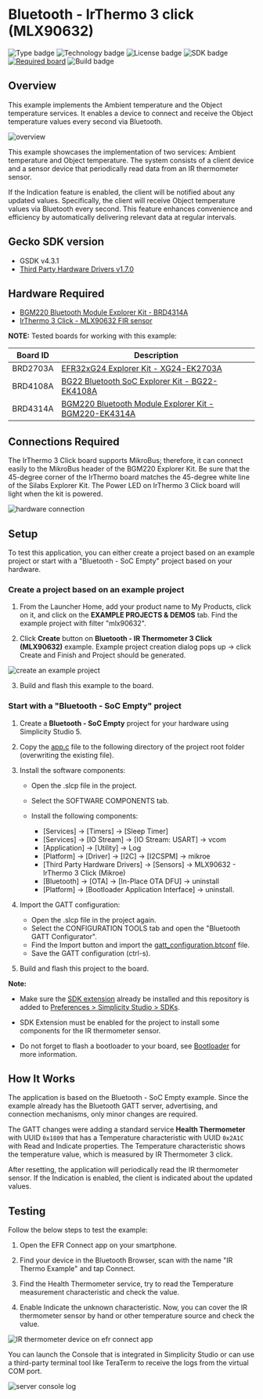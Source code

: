 # Bluetooth - IrThermo 3 click (MLX90632) #
![Type badge](https://img.shields.io/badge/dynamic/json?url=https://raw.githubusercontent.com/SiliconLabs/application_examples_ci/master/bluetooth_applications/bluetooth_fir_sensor_mlx90632_common.json&label=Type&query=type&color=green)
![Technology badge](https://img.shields.io/badge/dynamic/json?url=https://raw.githubusercontent.com/SiliconLabs/application_examples_ci/master/bluetooth_applications/bluetooth_fir_sensor_mlx90632_common.json&label=Technology&query=technology&color=green)
![License badge](https://img.shields.io/badge/dynamic/json?url=https://raw.githubusercontent.com/SiliconLabs/application_examples_ci/master/bluetooth_applications/bluetooth_fir_sensor_mlx90632_common.json&label=License&query=license&color=green)
![SDK badge](https://img.shields.io/badge/dynamic/json?url=https://raw.githubusercontent.com/SiliconLabs/application_examples_ci/master/bluetooth_applications/bluetooth_fir_sensor_mlx90632_common.json&label=SDK&query=sdk&color=green)
[![Required board](https://img.shields.io/badge/Mikroe-IRTHERMO%203%20CLICK-green)](https://www.mikroe.com/ir-thermo-3-click)
![Build badge](https://img.shields.io/endpoint?url=https://raw.githubusercontent.com/SiliconLabs/application_examples_ci/master/bluetooth_applications/bluetooth_fir_sensor_mlx90632_build_status.json)

## Overview ##

This example implements the Ambient temperature and the Object temperature services. It enables a device to connect and receive the Object temperature values every second via Bluetooth.

![overview](images/overview.png)

This example showcases the implementation of two services: Ambient temperature and Object temperature. The system consists of a client device and a sensor device that periodically read data from an IR thermometer sensor.

If the Indication feature is enabled, the client will be notified about any updated values. Specifically, the client will receive Object temperature values via Bluetooth every second. This feature enhances convenience and efficiency by automatically delivering relevant data at regular intervals.

## Gecko SDK version ##

- GSDK v4.3.1
- [Third Party Hardware Drivers v1.7.0](https://github.com/SiliconLabs/third_party_hw_drivers_extension)

## Hardware Required ##

- [BGM220 Bluetooth Module Explorer Kit - BRD4314A](https://www.silabs.com/development-tools/wireless/bluetooth/bgm220-explorer-kit)
- [IrThermo 3 Click - MLX90632 FIR sensor](https://www.mikroe.com/ir-thermo-3-click)

**NOTE:**
Tested boards for working with this example:

| Board ID | Description  |
| -------- | ------ |
| BRD2703A | [EFR32xG24 Explorer Kit - XG24-EK2703A](https://www.silabs.com/development-tools/wireless/efr32xg24-explorer-kit?tab=overview)    |
| BRD4108A | [BG22 Bluetooth SoC Explorer Kit - BG22-EK4108A](https://www.silabs.com/development-tools/wireless/bluetooth/bg22-explorer-kit?tab=overview) |
| BRD4314A | [BGM220 Bluetooth Module Explorer Kit - BGM220-EK4314A](https://www.silabs.com/development-tools/wireless/bluetooth/bgm220-explorer-kit?tab=overview)   |

## Connections Required ##

The IrThermo 3 Click board supports MikroBus; therefore, it can connect easily to the MikroBus header of the BGM220 Explorer Kit. Be sure that the 45-degree corner of the IrThermo board matches the 45-degree white line of the Silabs Explorer Kit.
The Power LED on IrThermo 3 Click board will light when the kit is powered.

![hardware connection](images/hardware_connect.png)

## Setup ##

To test this application, you can either create a project based on an example project or start with a "Bluetooth - SoC Empty" project based on your hardware.

### Create a project based on an example project ### 

1. From the Launcher Home, add your product name to My Products, click on it, and click on the **EXAMPLE PROJECTS & DEMOS** tab. Find the example project with filter "mlx90632".

2. Click **Create** button on **Bluetooth - IR Thermometer 3 Click (MLX90632)** example. Example project creation dialog pops up -> click Create and Finish and Project should be generated.

![create an example project](images/create_example_project.png)

3. Build and flash this example to the board.

### Start with a "Bluetooth - SoC Empty" project

1. Create a **Bluetooth - SoC Empty** project for your hardware using Simplicity Studio 5.

2. Copy the [app.c](src/app.c) file to the following directory of the project root folder (overwriting the existing file).

3. Install the software components:

    - Open the .slcp file in the project.

    - Select the SOFTWARE COMPONENTS tab.

    - Install the following components:

        - [Services] →  [Timers] →  [Sleep Timer]
        - [Services] →  [IO Stream] → [IO Stream: USART] → vcom
        - [Application] →  [Utility] → Log
        - [Platform] →  [Driver] → [I2C] →  [I2CSPM] → mikroe
        - [Third Party Hardware Drivers] → [Sensors] → MLX90632 - IrThermo 3 Click (Mikroe)
        - [Bluetooth] → [OTA] → [In-Place OTA DFU] → uninstall
        - [Platform] → [Bootloader Application Interface] → uninstall.

4. Import the GATT configuration:

    - Open the .slcp file in the project again.
    - Select the CONFIGURATION TOOLS tab and open the "Bluetooth GATT Configurator".
    - Find the Import button and import the [gatt_configuration.btconf](config/btconf/gatt_configuration.btconf) file.
    - Save the GATT configuration (ctrl-s).

5. Build and flash this project to the board.

**Note:**

- Make sure the [SDK extension](https://github.com/SiliconLabs/third_party_hw_drivers_extension/blob/master/README.md) already be installed and this repository is added to [Preferences > Simplicity Studio > SDKs](https://github.com/SiliconLabs/third_party_hw_drivers_extension/blob/master/README.md#how-to-add-to-simplicity-studio-ide).

- SDK Extension must be enabled for the project to install some components for the IR thermometer sensor.

- Do not forget to flash a bootloader to your board, see [Bootloader](https://github.com/SiliconLabs/bluetooth_applications/blob/master/README.md#bootloader) for more information.

## How It Works ##

The application is based on the Bluetooth - SoC Empty example. Since the example already has the Bluetooth GATT server, advertising, and connection mechanisms, only minor changes are required.

The GATT changes were adding a standard service **Health Thermometer** with UUID ```0x1809``` that has a Temperature characteristic with UUID ```0x2A1C``` with Read and Indicate properties. The Temperature characteristic shows the temperature value, which is measured by IR Thermometer 3 click.

After resetting, the application will periodically read the IR thermometer sensor. If the Indication is enabled, the client is indicated about the updated values.

## Testing ##

Follow the below steps to test the example:

1. Open the EFR Connect app on your smartphone.

2. Find your device in the Bluetooth Browser, scan with the name "IR Thermo Example" and tap Connect.

3. Find the Health Thermometer service, try to read the Temperature measurement characteristic and check the value.

4. Enable Indicate the unknown characteristic. Now, you can cover the IR thermometer sensor by hand or other temperature source and check the value.

![IR thermometer device on efr connect app](images/IR_thermoter_device.png)

You can launch the Console that is integrated in Simplicity Studio or can use a third-party terminal tool like TeraTerm to receive the logs from the virtual COM port.

![server console log](images/sensor_device_log.png)
